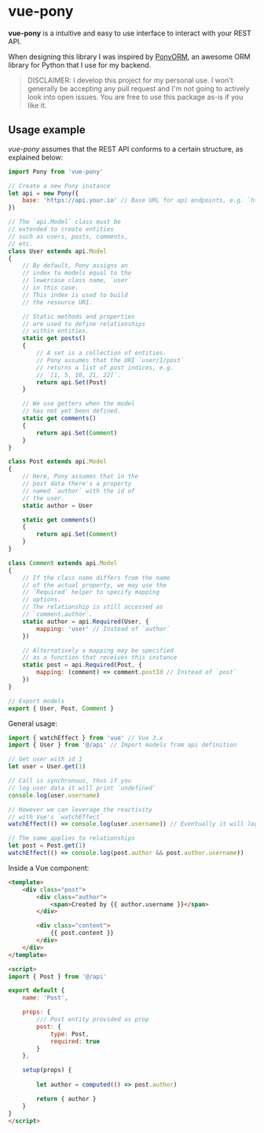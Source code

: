 # vue-pony

**vue-pony** is a intuitive and easy to use interface to interact with your REST API.

When designing this library I was inspired by [PonyORM](https://ponyorm.org/), an awesome ORM library for Python that I use for my backend.

> DISCLAIMER: I develop this project for my personal use. I won't generally be accepting any pull request and I'm not going to actively look into open issues. You are free to use this package as-is if you like it.

Usage example
-------------

_vue-pony_ assumes that the REST API conforms to a certain structure, as explained below:

```javascript
import Pony from 'vue-pony'

// Create a new Pony instance
let api = new Pony({
	base: 'https://api.your.io' // Base URL for api endpoints, e.g. `https://api.your.io/user/1`
})

// The `api.Model` class must be
// extended to create entities
// such as users, posts, comments,
// etc.
class User extends api.Model
{
	// By default, Pony assigns an
	// index to models equal to the
	// lowercase class name, `user`
	// in this case.
	// This index is used to build
	// the resource URI.

	// Static methods and properties
	// are used to define relationships
	// within entities.
	static get posts()
	{
		// A set is a collection of entities.
		// Pony assumes that the URI `user/1/post`
		// returns a list of post indices, e.g.
		// `[1, 5, 10, 21, 22]`.
		return api.Set(Post)
	}

	// We use getters when the model
	// has not yet been defined.
	static get comments()
	{
		return api.Set(Comment)
	}
}

class Post extends api.Model
{
	// Here, Pony assumes that in the
	// post data there's a property
	// named `author` with the id of
	// the user.
	static author = User

	static get comments()
	{
		return api.Set(Comment)
	}
}

class Comment extends api.Model
{
	// If the class name differs from the name
	// of the actual property, we may use the
	// `Required` helper to specify mapping
	// options.
	// The relationship is still accessed as
	// `comment.author`.
	static author = api.Required(User, {
		mapping: 'user' // Instead of `author`
	})

	// Alternatively a mapping may be specified
	// as a function that receives this instance
	static post = api.Required(Post, {
		mapping: (comment) => comment.postId // Instead of `post`
	})
}

// Export models
export { User, Post, Comment }
```

General usage:

```javascript
import { watchEffect } from 'vue' // Vue 3.x
import { User } from '@/api' // Import models from api definition

// Get user with id 1
let user = User.get(1)

// Call is synchronous, thus if you
// log user data it will print `undefined`
console.log(user.username)

// However we can leverage the reactivity
// with Vue's `watchEffect`
watchEffect(() => console.log(user.username)) // Eventually it will log the username

// The same applies to relationships
let post = Post.get(1)
watchEffect(() => console.log(post.author && post.author.username))
```

Inside a Vue component:

```html
<template>
	<div class="post">
		<div class="author">
			<span>Created by {{ author.username }}</span>
		</div>

		<div class="content">
			{{ post.content }}
		</div>
	</div>
</template>

<script>
import { Post } from '@/api'

export default {
	name: 'Post',

	props: {
		/// Post entity provided as prop
		post: {
			type: Post,
			required: true
		}
	},

	setup(props) {
		
		let author = computed(() => post.author)

		return { author }
	}
}
</script>
```